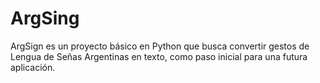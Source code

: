 # ArgSing
ArgSign es un proyecto básico en Python que busca convertir gestos de Lengua de Señas Argentinas en texto, como paso inicial para una futura aplicación.
